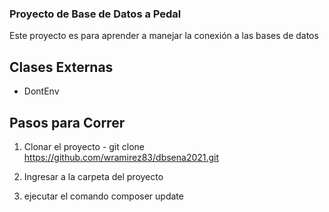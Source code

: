 ### Proyecto de Base de Datos a Pedal

Este proyecto es para aprender a manejar la conexión a las bases de datos

## Clases Externas
- DontEnv

## Pasos para Correr
1. Clonar el proyecto - git clone https://github.com/wramirez83/dbsena2021.git

2. Ingresar a la carpeta del proyecto
3. ejecutar el comando 
    composer update